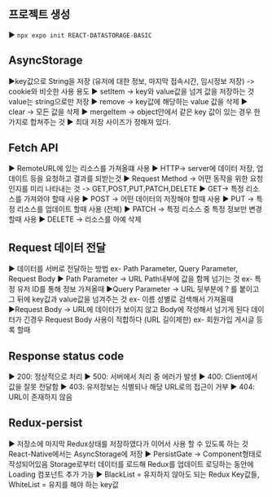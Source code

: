 ## 프로젝트 생성 

▶ `npx expo init REACT-DATASTORAGE-BASIC`

## AsyncStorage

▶key값으로 String을 저장 (유저에 대한 정보, 마지막 접속시간, 임시정보 저장) -> cookie와 비숫한 사용 용도
▶ setItem -> key와 value값을 넘겨 값을 저장하는 것 value는 string으로만 저장 
▶ remove -> key값에 해당하는 value 값을 삭제
▶ clear -> 모든 값을 삭제
▶ mergeItem -> object안에서 같은 key 값이 있는 경우 한가지로 합쳐주는 것 
▶ 최대 저장 사이즈가 정해져 있다.

## Fetch API 

▶ RemoteURL에 있는 리소스를 가져올떄 사용 
▶ HTTP-> server에 데이터 저장, 업데이트 등을 요청하고 결과를 되받는것 
▶ Request Method -> 어떤 동작을 위한 요청인지를 미리 나타내는 것 -> GET,POST,PUT,PATCH,DELETE
▶ GET-> 특정 리소스를 가져와야 할때 사용 
▶ POST -> 어떤 데이터의 저장해야 할때 사용 
▶ PUT -> 특정 리소스를 업데이트 할때 사용 (전체)
▶ PATCH -> 특정 리소스 중 특정 정보만 변경할때 사용 
▶ DELETE -> 리소스를 아예 삭제

## Request 데이터 전달

▶ 데이터를 서버로 전달하는 방법 ex- Path Parameter, Query Parameter, Request Body
▶ Path Parameter -> URL Path내부에 값을 함께 넘기는 것 ex- 특정 유저 ID를 통해 정보 가져올때
▶Query Parameter -> URL 뒷부분에 ? 를 붙이고 그 뒤에 key값과 value값을 넘겨주는 것 ex- 이름 성별로 검색해서 가져올때
▶Request Body -> URL에 데이터가 보이지 않고 Body에 작성해서 넘기게 된다 데이터가 긴경우 Request Body 사용이 적합하다 (URL 길이제한) ex- 회원가입 게시글 등록 할때

## Response status code

▶ 200: 정상적으로 처리 
▶ 500: 서버에서 처리 중 에러가 발생 
▶ 400: Client에서 값을 잘못 전달함
▶ 403: 유저정보는 식별되나 해당 URL로의 접근이 거부 
▶ 404: URL이 존재하지 않음 

## Redux-persist

▶ 저장소에 마지막 Redux상태를 저장하였다가 이어서 사용 할 수 있도록 하는 것 React-Native에서는 AsyncStorage에 저장 
▶ PersistGate -> Component형태로 작성되어있음 Storage로부터 데이터를 로드해 Redux를 업데이트 로딩하는 동안에 Loading 컴포넌트 추가 가능 
▶ BlackList = 유지하지 않아도 되는 Redux Key값들, WhiteList = 유지를 해야 하는 key값





